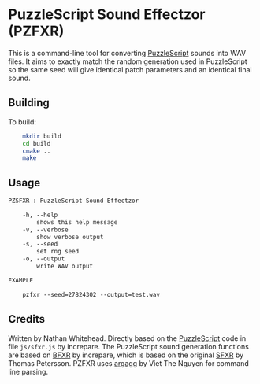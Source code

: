 
# PuzzleScript Sound Effectzor (PZFXR)

This is a command-line tool for converting [PuzzleScript](https://www.puzzlescript.net/)
sounds into WAV files. It aims to exactly match the random generation
used in PuzzleScript so the same seed will give identical patch parameters and
an identical final sound.


## Building

To build:
```bash
    mkdir build
    cd build
    cmake ..
    make
```

## Usage

```txt
PZSFXR : PuzzleScript Sound Effectzor

    -h, --help
        shows this help message
    -v, --verbose
        show verbose output
    -s, --seed
        set rng seed
    -o, --output
        write WAV output

EXAMPLE

    pzfxr --seed=27824302 --output=test.wav
```

## Credits

Written by Nathan Whitehead. Directly based on
the [PuzzleScript](https://www.puzzlescript.net/) code in
file `js/sfxr.js` by increpare. The PuzzleScript
sound generation functions are based on [BFXR](https://www.bfxr.net/)
by increpare, which is based on the original
[SFXR](http://www.drpetter.se/project_sfxr.html) by Thomas Petersson.
PZFXR uses [argagg](https://github.com/vietjtnguyen/argagg) by Viet The Nguyen
for command line parsing.
